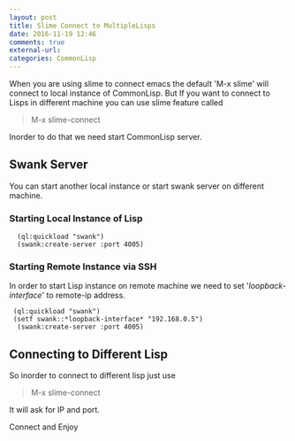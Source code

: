 ```yaml
---
layout: post
title: Slime Connect to MultipleLisps
date: 2016-11-19 12:46
comments: true
external-url:
categories: CommonLisp
---
```

When you are using slime to connect emacs the default 'M-x slime' will connect to local
instance of CommonLisp. But If you want to connect to Lisps in different machine you can
use slime feature called
> M-x slime-connect

Inorder to do that we need start CommonLisp server.

## Swank Server
You can start another local instance or start swank server on different machine.

### Starting Local Instance of Lisp

```common-lisp
  (ql:quickload "swank")
  (swank:create-server :port 4005)
```
### Starting Remote Instance via SSH

In order to start Lisp instance on remote machine we need to set '*loopback-interface*' to remote-ip address.

```common-lisp
 (ql:quickload "swank")
 (setf swank::*loopback-interface* "192.168.0.5")
  (swank:create-server :port 4005)
```
## Connecting to Different Lisp

So inorder to connect to different lisp just use

> M-x slime-connect

It will ask for IP and port.

Connect and Enjoy